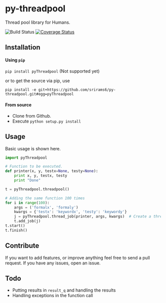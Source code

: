 # py-threadpool
Thread pool library for Humans.

![Build Status](https://travis-ci.org/srirams6/py-threadpool.svg)
[![Coverage Status](https://coveralls.io/repos/srirams6/py-threadpool/badge.svg?branch=coverage)](https://coveralls.io/r/srirams6/py-threadpool?branch=coverage)

## Installation

#### Using `pip`
`pip install pyThreadpool` (Not supported yet)

or to get the source via pip, use

`pip install -e git+https://github.com/srirams6/py-threadpool.git#egg=pyThreadpool`

#### From source

* Clone from Github.
* Execute `python setup.py install`


## Usage

Basic usage is shown here.

```py
import pyThreadpool

# Function to be executed.
def printer(x, y, testx=None, testy=None):
    print x, y, testx, testy
    print "Done"

t = pyThreadpool.threadpool()

# Adding the same function 100 times
for i in range(100):
    args = ('formalx', 'formaly')
    kwargs = {'testx': 'keywordx', 'testy': 'keywordy'}
    j = pyThreadpool.thread_job(printer, args, kwargs)  # Create a thread_job object.
    t.add_job(j)
t.start()
t.finish()
```

## Contribute

If you want to add features, or improve anything feel free to send a pull request. If you have any issues, open an issue.

## Todo

* Putting results in `result_q` and handling the results
* Handling exceptions in the function call
